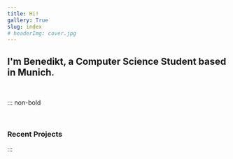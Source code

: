 ```yaml
---
title: Hi!
gallery: True
slug: index
# headerImg: cover.jpg 
---
```


## I'm Benedikt, a Computer Science Student based in Munich.

&nbsp;


<!-- ### This is the construction site for my portfolio. -->

::: non-bold

&nbsp;

### Recent Projects
:::

&nbsp;

<!-- Currently I'm focussed on machine learning, functional software development and mixed reality.

I've worked for LMU Munich, Intel, Siemens and Bundeswehr University as a software developer and research assistant. -->

<!-- Lorem ipsum dolor sit amet, consectetur adipiscing elit, sed do eiusmod tempor incididunt ut labore et dolore magna aliqua. Ut enim ad minim veniam, quis nostrud exercitation ullamco laboris nisi ut aliquip ex ea commodo consequat. Duis aute irure dolor in reprehenderit in voluptate velit esse cillum dolore eu fugiat nulla pariatur. Excepteur sint occaecat cupidatat non proident, sunt in culpa qui officia deserunt mollit anim id est laborum. -->